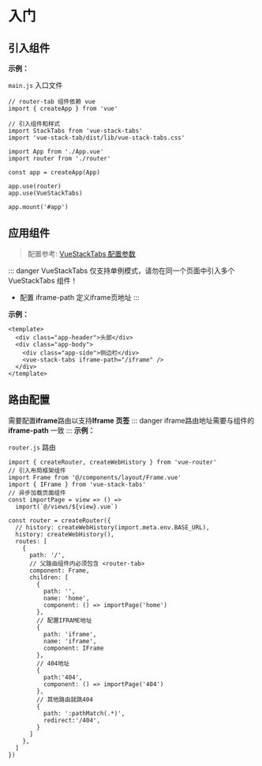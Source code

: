 # 入门

## 引入组件

**示例：**

`main.js` 入口文件

```javascript:line-numbers {5,6,14}
// router-tab 组件依赖 vue 
import { createApp } from 'vue'

// 引入组件和样式
import StackTabs from 'vue-stack-tabs'
import 'vue-stack-tab/dist/lib/vue-stack-tabs.css'

import App from './App.vue'
import router from './router'

const app = createApp(App)

app.use(router)
app.use(VueStackTabs)

app.mount('#app')
```

## 应用组件

> 配置参考: [VueStackTabs 配置参数](../../api/README.md#routertab-配置参数)

::: danger
VueStackTabs 仅支持单例模式，请勿在同一个页面中引入多个 VueStackTabs 组件！
* 配置 iframe-path 定义iframe页地址
:::

**示例：**

```html:line-numbers {5}
<template>
  <div class="app-header">头部</div>
  <div class="app-body">
    <div class="app-side">侧边栏</div>
    <vue-stack-tabs iframe-path="/iframe" />
  </div>
</template>
```

## 路由配置

需要配置**iframe**路由以支持**Iframe 页签**
::: danger
iframe路由地址需要与组件的 **iframe-path** 一致
:::
**示例：**

`router.js` 路由

```javascript:line-numbers {16,25,26,27}
import { createRouter, createWebHistory } from 'vue-router'
// 引入布局框架组件
import Frame from '@/components/layout/Frame.vue'
import { IFrame } from 'vue-stack-tabs'
// 异步加载页面组件
const importPage = view => () =>
  import(`@/views/${view}.vue`)

const router = createRouter({
  // history: createWebHistory(import.meta.env.BASE_URL),
  history: createWebHistory(),
  routes: [
    {
      path: '/',
      // 父路由组件内必须包含 <router-tab>
      component: Frame,
      children: [
        {
          path: '',
          name: 'home',
          component: () => importPage('home')
        },
        // 配置IFRAME地址
        {
          path: 'iframe',
          name: 'iframe',
          component: IFrame
        },
        // 404地址
        {
          path:'404',
          component: () => importPage('404')
        },
        // 其他路由就跳404
        {
          path: ':pathMatch(.*)',
          redirect:'/404',
        }
      ]
    },
  ]
})
```